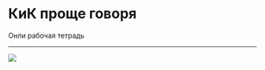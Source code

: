 # КиК проще говоря

Онли рабочая тетрадь

___


![](https://www.google.com/url?sa=i&url=https%3A%2F%2Fteamhood.com%2Ffun%2Fteamwork-memes%2F&psig=AOvVaw3iZxwa8R8xqzN3BSiXBf0h&ust=1678980446652000&source=images&cd=vfe&ved=0CA8QjRxqGAoTCOCF_tmf3v0CFQAAAAAdAAAAABCVAQ)
